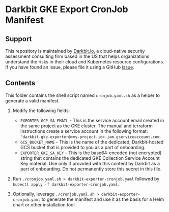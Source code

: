 
# Darkbit GKE Export CronJob Manifest

## Support

This repository is maintained by [Darkbit.io](https://darkbit.io), a cloud-native security assessment consulting firm based in the US that helps organizations understand the risks in their cloud and Kubernetes resource configurations.  If you have found an issue, please file it using a GitHub [issue](https://github.com/darkbitio/db-gcp-collection-module/issues/new/choose).

## Contents

This folder contains the shell script named `cronjob.yaml.sh` as a helper to generate a valid manifest.

1. Modify the following fields:

   * `EXPORTER_GCP_SA_EMAIL` - This is the service account email created in the same project as the GKE cluster.  The manual and terraform instructions create a service account in the following format: `"darkbit-gke-exporter@<my-project-id>.iam.gserviceaccount.com`.
   * `GCS_BUCKET_NAME` - This is the name of the dedicated, Darkbit-hosted GCS bucket that is provided to you as a part of onboarding.
   * `EXPORTER_GKE_SA_KEY` - This is the base64-encoded (not encrypted) string that contains the dedicated GKE Collection Service Account Key material.  Use only if provided with this content by Darkbit as a part of onboarding.  Do not permanently store this secret in this file.
2. Run `./cronjob.yaml.sh > darkbit-exporter-cronjob.yaml` followed by `kubectl apply -f darkbit-exporter-cronjob.yaml`.
3. Optionally, leverage `./cronjob.yaml.sh > darkbit-exporter-cronjob.yaml` to generate the manifest and use it as the basis for a Helm chart or other installation tool.
